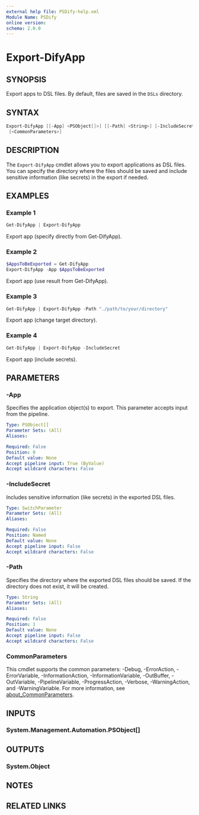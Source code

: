 ```yaml
---
external help file: PSDify-help.xml
Module Name: PSDify
online version:
schema: 2.0.0
---
```


# Export-DifyApp

## SYNOPSIS

Export apps to DSL files. By default, files are saved in the `DSLs` directory.

## SYNTAX

```powershell
Export-DifyApp [[-App] <PSObject[]>] [[-Path] <String>] [-IncludeSecret]
 [<CommonParameters>]
```

## DESCRIPTION

The `Export-DifyApp` cmdlet allows you to export applications as DSL files. You can specify the directory where the files should be saved and include sensitive information (like secrets) in the export if needed.

## EXAMPLES

### Example 1

```powershell
Get-DifyApp | Export-DifyApp
```

Export app (specify directly from Get-DifyApp).

### Example 2

```powershell
$AppsToBeExported = Get-DifyApp
Export-DifyApp -App $AppsToBeExported
```

Export app (use result from Get-DifyApp).

### Example 3

```powershell
Get-DifyApp | Export-DifyApp -Path "./path/to/your/directory"
```

Export app (change target directory).

### Example 4

```powershell
Get-DifyApp | Export-DifyApp -IncludeSecret
```

Export app (include secrets).

## PARAMETERS

### -App

Specifies the application object(s) to export. This parameter accepts input from the pipeline.

```yaml
Type: PSObject[]
Parameter Sets: (All)
Aliases:

Required: False
Position: 0
Default value: None
Accept pipeline input: True (ByValue)
Accept wildcard characters: False
```

### -IncludeSecret

Includes sensitive information (like secrets) in the exported DSL files.

```yaml
Type: SwitchParameter
Parameter Sets: (All)
Aliases:

Required: False
Position: Named
Default value: None
Accept pipeline input: False
Accept wildcard characters: False
```

### -Path

Specifies the directory where the exported DSL files should be saved. If the directory does not exist, it will be created.

```yaml
Type: String
Parameter Sets: (All)
Aliases:

Required: False
Position: 1
Default value: None
Accept pipeline input: False
Accept wildcard characters: False
```

### CommonParameters

This cmdlet supports the common parameters: -Debug, -ErrorAction, -ErrorVariable, -InformationAction, -InformationVariable, -OutBuffer, -OutVariable, -PipelineVariable, -ProgressAction, -Verbose, -WarningAction, and -WarningVariable. For more information, see [about_CommonParameters](http://go.microsoft.com/fwlink/?LinkID=113216).

## INPUTS

### System.Management.Automation.PSObject[]

## OUTPUTS

### System.Object

## NOTES

## RELATED LINKS
